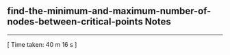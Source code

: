 <h2>find-the-minimum-and-maximum-number-of-nodes-between-critical-points Notes</h2><hr>[ Time taken: 40 m 16 s ]